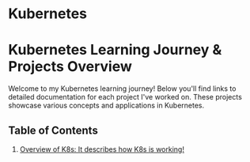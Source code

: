 # Kubernetes
# Kubernetes Learning Journey & Projects Overview

Welcome to my Kubernetes learning journey! Below you'll find links to detailed documentation for each project I've worked on. These projects showcase various concepts and applications in Kubernetes.

## Table of Contents
1. [Overview of K8s: It describes how K8s is working!](https://github.com/Vaitheeswari05/Kubernetes/blob/master/k8s%20overview.md)
